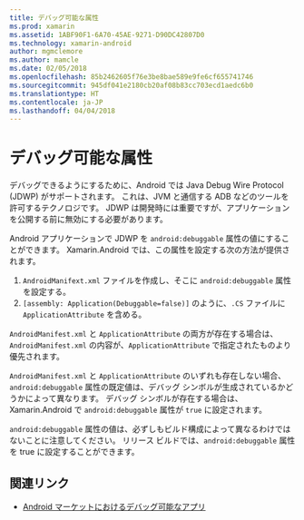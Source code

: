 ```yaml
---
title: デバッグ可能な属性
ms.prod: xamarin
ms.assetid: 1ABF90F1-6A70-45AE-9271-D90DC42807D0
ms.technology: xamarin-android
author: mgmclemore
ms.author: mamcle
ms.date: 02/05/2018
ms.openlocfilehash: 85b2462605f76e3be8bae589e9fe6cf655741746
ms.sourcegitcommit: 945df041e2180cb20af08b83cc703ecd1aedc6b0
ms.translationtype: HT
ms.contentlocale: ja-JP
ms.lasthandoff: 04/04/2018
---
```

# <a name="debuggable-attribute"></a>デバッグ可能な属性



デバッグできるようにするために、Android では Java Debug Wire Protocol (JDWP) がサポートされます。 これは、JVM と通信する ADB などのツールを許可するテクノロジです。 JDWP は開発時には重要ですが、アプリケーションを公開する前に無効にする必要があります。

Android アプリケーションで JDWP を `android:debuggable` 属性の値にすることができます。 Xamarin.Android では、この属性を設定する次の方法が提供されます。

1.  `AndroidManifext.xml` ファイルを作成し、そこに `android:debuggable` 属性を設定する。
2.  `[assembly: Application(Debuggable=false)]` のように、`.CS` ファイルに `ApplicationAttribute` を含める。


`AndroidManifest.xml` と `ApplicationAttribute` の両方が存在する場合は、`AndroidManifest.xml` の内容が、`ApplicationAttribute` で指定されたものより優先されます。

`AndroidManifest.xml` と `ApplicationAttribute` のいずれも存在しない場合、`android:debuggable` 属性の既定値は、デバッグ シンボルが生成されているかどうかによって異なります。 デバッグ シンボルが存在する場合は、Xamarin.Android で `android:debuggable` 属性が `true` に設定されます。

`android:debuggable` 属性の値は、必ずしもビルド構成によって異なるわけではないことに注意してください。 リリース ビルドでは、`android:debuggable` 属性を true に設定することができます。


## <a name="related-links"></a>関連リンク

- [Android マーケットにおけるデバッグ可能なアプリ](http://labs.mwrinfosecurity.com/blog/2011/07/07/debuggable-apps-in-android-market/)

